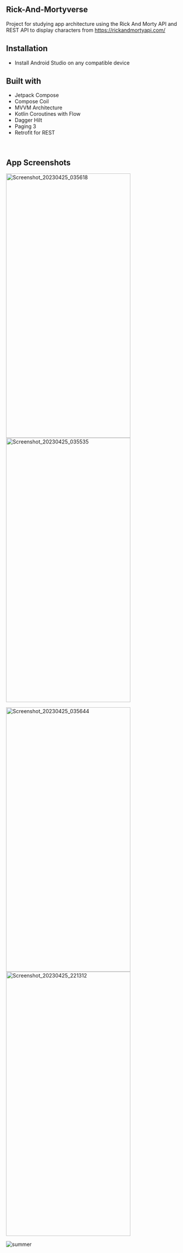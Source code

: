 ## Rick-And-Mortyverse
Project for studying app architecture using the Rick And Morty API and REST API to display characters from https://rickandmortyapi.com/


## Installation
* Install Android Studio on any compatible device


## Built with
* Jetpack Compose
* Compose Coil
* MVVM Architecture
* Kotlin Coroutines with Flow
* Dagger Hilt
* Paging 3
* Retrofit for REST


<br>

## App Screenshots

<img alt="Screenshot_20230425_035618" height="720" src="https://user-images.githubusercontent.com/95852329/234291626-5999a337-3ebb-4eea-8690-e44becb488f2.png" width="340"/>  <img alt="Screenshot_20230425_035535" height="720" src="https://user-images.githubusercontent.com/95852329/234291685-5adfb26e-5aba-4ee2-b708-1b2aa968b2b6.png" width="340"/>

<img alt="Screenshot_20230425_035644" height="720" src="https://user-images.githubusercontent.com/95852329/234291715-772f2eab-2b91-4600-902c-79815427ba8d.png" width="340"/>      <img alt="Screenshot_20230425_221312" height="720" src="https://user-images.githubusercontent.com/95852329/234449434-8e941e65-6cdc-4534-be98-93adafd49142.png" width="340"/>


![summer](https://user-images.githubusercontent.com/95852329/235533615-8485eac7-19de-430e-8dfb-b70c2bd666d6.png)
